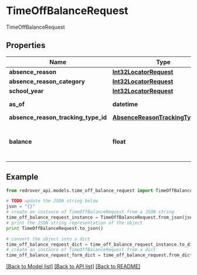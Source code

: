 # TimeOffBalanceRequest

TimeOffBalanceRequest

## Properties
Name | Type | Description | Notes
------------ | ------------- | ------------- | -------------
**absence_reason** | [**Int32LocatorRequest**](Int32LocatorRequest.md) |  | [optional] 
**absence_reason_category** | [**Int32LocatorRequest**](Int32LocatorRequest.md) |  | [optional] 
**school_year** | [**Int32LocatorRequest**](Int32LocatorRequest.md) |  | [optional] 
**as_of** | **datetime** | The &#39;AsOf&#39; date | [optional] 
**absence_reason_tracking_type_id** | [**AbsenceReasonTrackingTypeEnum**](AbsenceReasonTrackingTypeEnum.md) |  | [optional] 
**balance** | **float** | The balance for this time off balance request | [optional] 

## Example

```python
from redrover_api.models.time_off_balance_request import TimeOffBalanceRequest

# TODO update the JSON string below
json = "{}"
# create an instance of TimeOffBalanceRequest from a JSON string
time_off_balance_request_instance = TimeOffBalanceRequest.from_json(json)
# print the JSON string representation of the object
print TimeOffBalanceRequest.to_json()

# convert the object into a dict
time_off_balance_request_dict = time_off_balance_request_instance.to_dict()
# create an instance of TimeOffBalanceRequest from a dict
time_off_balance_request_form_dict = time_off_balance_request.from_dict(time_off_balance_request_dict)
```
[[Back to Model list]](../README.md#documentation-for-models) [[Back to API list]](../README.md#documentation-for-api-endpoints) [[Back to README]](../README.md)



